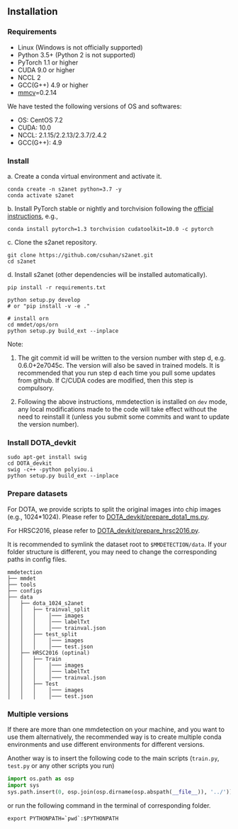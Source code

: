 ## Installation

### Requirements

- Linux (Windows is not officially supported)
- Python 3.5+ (Python 2 is not supported)
- PyTorch 1.1 or higher
- CUDA 9.0 or higher
- NCCL 2
- GCC(G++) 4.9 or higher
- [mmcv](https://github.com/open-mmlab/mmcv)=0.2.14

We have tested the following versions of OS and softwares:

- OS:  CentOS 7.2
- CUDA: 10.0
- NCCL: 2.1.15/2.2.13/2.3.7/2.4.2
- GCC(G++): 4.9

### Install

a. Create a conda virtual environment and activate it.

```shell
conda create -n s2anet python=3.7 -y
conda activate s2anet
```

b. Install PyTorch stable or nightly and torchvision following the [official instructions](https://pytorch.org/), e.g.,

```shell
conda install pytorch=1.3 torchvision cudatoolkit=10.0 -c pytorch
```

c. Clone the s2anet repository.

```shell
git clone https://github.com/csuhan/s2anet.git
cd s2anet
```

d. Install s2anet (other dependencies will be installed automatically).

```shell
pip install -r requirements.txt

python setup.py develop
# or "pip install -v -e ."

# install orn
cd mmdet/ops/orn
python setup.py build_ext --inplace
```
Note:

1. The git commit id will be written to the version number with step d, e.g. 0.6.0+2e7045c. The version will also be saved in trained models.
It is recommended that you run step d each time you pull some updates from github. If C/CUDA codes are modified, then this step is compulsory.

2. Following the above instructions, mmdetection is installed on `dev` mode, any local modifications made to the code will take effect without the need to reinstall it (unless you submit some commits and want to update the version number).

### Install DOTA_devkit
```
sudo apt-get install swig
cd DOTA_devkit
swig -c++ -python polyiou.i
python setup.py build_ext --inplace
```

### Prepare datasets

For DOTA, we provide scripts to split the original images into chip images (e.g., 1024*1024). Please refer to [DOTA_devkit/prepare_dota1_ms.py](https://github.com/csuhan/s2anet/blob/master/DOTA_devkit/prepare_dota1_ms.py).

For HRSC2016, please refer to [DOTA_devkit/prepare_hrsc2016.py](https://github.com/csuhan/s2anet/blob/master/DOTA_devkit/prepare_hrsc2016.py).

It is recommended to symlink the dataset root to `$MMDETECTION/data`.
If your folder structure is different, you may need to change the corresponding paths in config files.

```
mmdetection
├── mmdet
├── tools
├── configs
├── data
│   ├── dota_1024_s2anet
│   │   ├── trainval_split
│   │   │    │─── images
│   │   │    │─── labelTxt
│   │   │    │─── trainval.json
│   │   ├── test_split
│   │   │    │─── images
│   │   │    │─── test.json
│   ├── HRSC2016 (optinal)
│   │   ├── Train
│   │   │    │─── images
│   │   │    │─── labelTxt
│   │   │    │─── trainval.json
│   │   ├── Test
│   │   │    │─── images
│   │   │    │─── test.json
```


### Multiple versions

If there are more than one mmdetection on your machine, and you want to use them alternatively, the recommended way is to create multiple conda environments and use different environments for different versions.

Another way is to insert the following code to the main scripts (`train.py`, `test.py` or any other scripts you run)
```python
import os.path as osp
import sys
sys.path.insert(0, osp.join(osp.dirname(osp.abspath(__file__)), '../'))
```
or run the following command in the terminal of corresponding folder.
```shell
export PYTHONPATH=`pwd`:$PYTHONPATH
```
